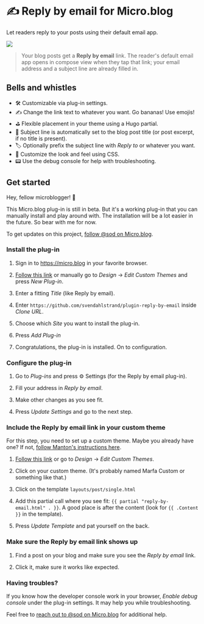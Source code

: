 # ✍️ Reply by email for Micro.blog

Let readers reply to your posts using their default email app.

![](./docs/screenshots.png)

> Your blog posts get a **Reply by email** link. The reader's default email app opens in compose view when they tap that link; your email address and a subject line are already filled in.

## Bells and whistles

* 🛠 Customizable via plug-in settings.
* ✍️ Change the link text to whatever you want. Go bananas! Use emojis!
* ⛳️ Flexible placement in your theme using a Hugo partial.
* 💌 Subject line is automatically set to the blog post title (or post excerpt, if no title is present).
* 🏷 Optionally prefix the subject line with *Reply to* or whatever you want.
* 🎁 Customize the look and feel using CSS.
* 📟 Use the debug console for help with troubleshooting.

## Get started

Hey, fellow microblogger! 👋

This Micro.blog plug-in is still in beta. But it's a working plug-in that you can manually install and play around with. The installation will be a lot easier in the future. So bear with me for now.

To get updates on this project, [follow @sod on Micro.blog](https://micro.blog/sod).

### Install the plug-in

1. Sign in to https://micro.blog in your favorite browser.

2. [Follow this link](https://micro.blog/account/themes/new?plugin=1) or manually go to *Design* → *Edit Custom Themes* and press *New Plug-in*.

3. Enter a fitting *Title* (like Reply by email).

4. Enter `https://github.com/svendahlstrand/plugin-reply-by-email` inside *Clone URL*.

5. Choose which *Site* you want to install the plug-in.

6. Press *Add Plug-in*

7. Congratulations, the plug-in is installed. On to configuration.

### Configure the plug-in

1. Go to *Plug-ins* and press ⚙️ Settings (for the Reply by email plug-in).

2. Fill your address in *Reply by email*.

3. Make other changes as you see fit.

4. Press *Update Settings* and go to the next step.

### Include the Reply by email link in your custom theme

For this step, you need to set up a custom theme. Maybe you already have one? If not, [follow Manton's instructions here](https://help.micro.blog/t/custom-themes/59).

1. [Follow this link](https://micro.blog/account/themes) or go to *Design* → *Edit Custom Themes*.

2. Click on your custom theme. (It's probably named Marfa Custom or something like that.)

3. Click on the template `layouts/post/single.html`

4. Add this partial call where you see fit: `{{ partial "reply-by-email.html" . }}`. A good place is after the content (look for `{{ .Content }}` in the template).

5. Press *Update Template* and pat yourself on the back.

### Make sure the Reply by email link shows up

1. Find a post on your blog and make sure you see the *Reply by email* link.

2. Click it, make sure it works like expected.

### Having troubles?

If you know how the developer console work in your browser, *Enable debug console* under the plug-in settings. It may help you while troubleshooting.

Feel free to [reach out to @sod on Micro.blog](https://micro.blog/sod) for additional help.
